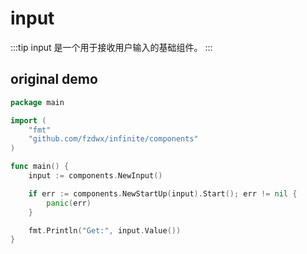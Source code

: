 # input

:::tip
input 是一个用于接收用户输入的基础组件。
:::

## original demo

```go
package main

import (
	"fmt"
	"github.com/fzdwx/infinite/components"
)

func main() {
	input := components.NewInput()

	if err := components.NewStartUp(input).Start(); err != nil {
		panic(err)
	}

	fmt.Println("Get:", input.Value())
}
```